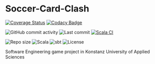 # Soccer-Card-Clash
[![Coverage Status](https://coveralls.io/repos/github/arutepsu/Soccer-Card-Clash/badge.svg?branch=main)](https://coveralls.io/github/arutepsu/Soccer-Card-Clash?branch=main)
[![Codacy Badge](https://app.codacy.com/project/badge/Grade/c8252a455c9a41f881a18a2e319642b1)](https://app.codacy.com/gh/arutepsu/Soccer-Card-Clash/dashboard)

![GitHub commit activity](https://img.shields.io/github/commit-activity/w/arutepsu/Soccer-Card-Clash?color=blue)
![Last commit](https://img.shields.io/github/last-commit/arutepsu/Soccer-Card-Clash?color=yellow)
[![Scala CI](https://github.com/arutepsu/Soccer-Card-Clash/actions/workflows/scala.yml/badge.svg)](https://github.com/arutepsu/Soccer-Card-Clash/actions/workflows/scala.yml)

![Repo size](https://img.shields.io/github/repo-size/arutepsu/Soccer-Card-Clash?color=orange)
![Scala](https://img.shields.io/badge/Scala-3.4.1-red?logo=scala)
![sbt](https://img.shields.io/badge/sbt-1.9.9-purple?logo=sbt)
![License](https://img.shields.io/github/license/arutepsu/Soccer-Card-Clash?color=lightgrey)

Software Engineering game project in Konstanz University of Applied Sciences
